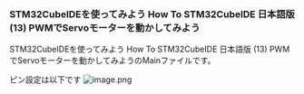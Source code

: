 ### STM32CubeIDEを使ってみよう How To STM32CubeIDE 日本語版 (13) PWMでServoモーターを動かしてみよう
STM32CubeIDEを使ってみよう How To STM32CubeIDE 日本語版 (13) PWMでServoモーターを動かしてみようのMainファイルです。

ピン設定は以下です
![image.png](https://qiita-image-store.s3.ap-northeast-1.amazonaws.com/0/285344/3dd8c0d8-a9b3-8fe9-c664-cf7190d824e8.png)
